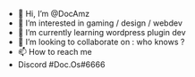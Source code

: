 - 👋 Hi, I’m @DocAmz
- 👀 I’m interested in gaming / design / webdev
- 🌱 I’m currently learning wordpress plugin dev
- 💞️ I’m looking to collaborate on : who knows ? 
- 📫 How to reach me 
- Discord #Doc.Os#6666

<!---
DocAmz/DocAmz is a ✨ special ✨ repository because its `README.md` (this file) appears on your GitHub profile.
You can click the Preview link to take a look at your changes.
--->
